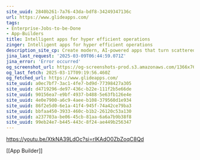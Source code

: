 ```yaml
---
site_uuid: 2840b261-7a76-43da-bdf8-34249347136c
url: https://www.glideapps.com/
tags:
- Enterprise-Jobs-to-be-Done
- App-Builders
title: Intelligent apps for hyper efficient operations
zinger: Intelligent apps for hyper efficient operations
description_site_cp: Create modern, AI-powered apps that turn scattered data into actionable insights and automate manual work—no coding required.
jina_last_request: '2025-03-09T06:44:59.071Z'
jina_error: 'Error occurred'
og_screenshot_url: https://og-screenshots-prod.s3.amazonaws.com/1366x768/80/false/23948c7b21243f037125e6a1cb0762a49ba51bf54b5bcf5c4e98e076e505479c.jpeg
og_last_fetch: 2025-03-17T09:19:56.460Z
og_fetched_url: https://www.glideapps.com/
site_uuid: a0ec7bf7-3ac1-4fe7-bd9d-77398427a305
site_uuid: d4719296-de97-436c-b22e-111f2b5e66de
site_uuid: 90156ea7-e9bf-4937-b488-5e63fb126e4e
site_uuid: 4e0e7900-a6c9-4aee-b108-379560d1e934
site_uuid: 86f2e5d0-6e1a-41f4-945f-74a42ce79ba3
site_uuid: bbfaa450-3933-460c-b1b2-26120c53a130
site_uuid: a237703a-be06-45cb-81aa-6a6a7b9b38f8
site_uuid: 99eb24e7-b445-443c-8f24-ae449b256347
---
```


https://youtu.be/XtkNA39LdOc?si=rIKAdO0ZbZoqC8Qd

[[App Builder]]
